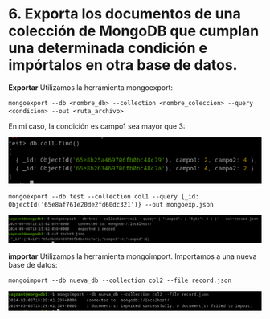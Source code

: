 # 6. Exporta los documentos de una colección de MongoDB que cumplan una determinada condición e impórtalos en otra base de datos.


**Exportar**
Utilizamos la herramienta mongoexport:

```
mongoexport --db <nombre_db> --collection <nombre_coleccion> --query <condicion> --out <ruta_archivo>
```

En mi caso, la condición es campo1 sea mayor que 3:

![ ](img/601.png)

```
mongoexport --db test --collection col1 --query {_id: ObjectId('65e8af761e20de2fd60dc321')} --out mongoexp.json
```

![ ](img/602.png)

**importar**
Utilizamos la herramienta mongoimport. Importamos a una nueva base de datos:

```
mongoimport --db nueva_db --collection col2 --file record.json
```

![ ](img/603.png)